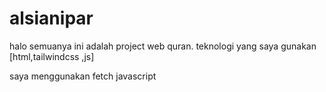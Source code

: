 # alsianipar

halo semuanya ini adalah 
project web quran.
teknologi yang saya gunakan
[html,tailwindcss ,js]

saya menggunakan fetch javascript




